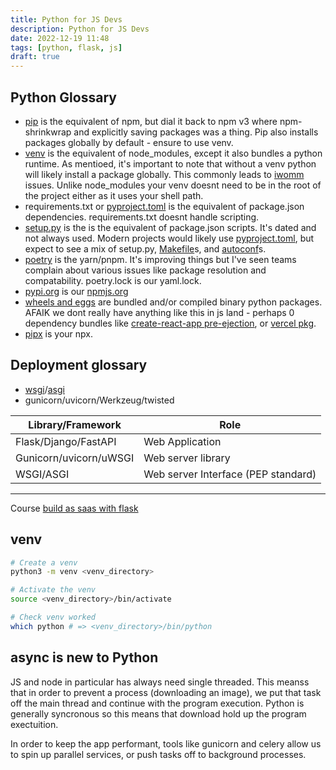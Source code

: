 ```yaml
---
title: Python for JS Devs
description: Python for JS Devs
date: 2022-12-19 11:48
tags: [python, flask, js]
draft: true
---
```


## Python Glossary

- [pip](https://pypi.org/project/pip/) is the equivalent of npm, but dial it back to npm v3 where npm-shrinkwrap and explicitly saving packages was a thing. Pip also installs packages globally by default - ensure to use venv.
- [venv](https://docs.python.org/3/library/venv.html) is the equivalent of node_modules, except it also bundles a python runtime. As mentioed, it's important to note that without a venv python will likely install a package globally. This commonly leads to [iwomm](https://www.urbandictionary.com/define.php?term=IWOMM) issues. Unlike node_modules your venv doesnt need to be in the root of the project either as it uses your shell path.
- requirements.txt or [pyproject.toml](https://pip.pypa.io/en/stable/reference/build-system/pyproject-toml/) is the equivalent of package.json dependencies. requirements.txt doesnt handle scripting.
- [setup.py](https://docs.python.org/3/installing/index.html#installing-index) is the is the equivalent of package.json scripts. It's dated and not always used. Modern projects would likely use [pyproject.toml](https://pip.pypa.io/en/stable/reference/build-system/pyproject-toml/), but expect to see a mix of setup.py, [Makefile](https://www.gnu.org/software/make)s, and [autoconf](https://www.gnu.org/software/autoconf)s.
- [poetry](https://python-poetry.org/) is the yarn/pnpm. It's improving things but I've seen teams complain about various issues like package resolution and compatability. poetry.lock is our yaml.lock.
- [pypi.org](https://pypi.org/) is our [npmjs.org](https://npmjs.org)
- [wheels and eggs](https://packaging.python.org/en/latest/discussions/wheel-vs-egg/) are bundled and/or compiled binary python packages. AFAIK we dont really have anything like this in js land - perhaps 0 dependency bundles like [create-react-app pre-ejection](https://stackoverflow.com/a/68320350), or [vercel pkg](https://github.com/vercel/pkg).
- [pipx](https://pypa.github.io/pipx/) is your npx.

## Deployment glossary

- [wsgi]()/[asgi]()
- gunicorn/uvicorn/Werkzeug/twisted

| Library/Framework      | Role                                |
| ---------------------- | ----------------------------------- |
| Flask/Django/FastAPI   | Web Application                     |
| Gunicorn/uvicorn/uWSGI | Web server library                  |
| WSGI/ASGI              | Web server Interface (PEP standard) |

---

Course [build as saas with flask](https://buildasaasappwithflask.com/)

## venv

```bash
# Create a venv
python3 -m venv <venv_directory>

# Activate the venv
source <venv_directory>/bin/activate

# Check venv worked
which python # => <venv_directory>/bin/python
```

## async is new to Python

JS and node in particular has always need single threaded. This meanss that in order to prevent a process (downloading an image), we put that task off the main thread and continue with the program execution. Python is generally syncronous so this means that download hold up the program exectuition.

In order to keep the app performant, tools like gunicorn and celery allow us to spin up parallel services, or push tasks off to background processes.
